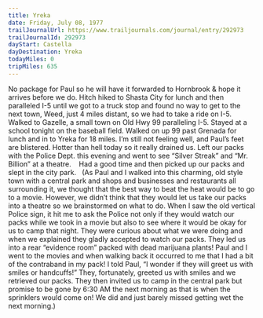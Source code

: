```yaml
---
title: Yreka
date: Friday, July 08, 1977
trailJournalUrl: https://www.trailjournals.com/journal/entry/292973
trailJournalId: 292973
dayStart: Castella
dayDestination: Yreka
todayMiles: 0
tripMiles: 635
---
```

No package for Paul so he will have it forwarded to Hornbrook & hope it arrives before we do. Hitch hiked to Shasta City for lunch and then paralleled I-5 until we got to a truck stop and found no way to get to the next town, Weed, just 4 miles distant, so we had to take a ride on I-5. Walked to Gazelle, a small town on Old Hwy 99 paralleling I-5. Stayed at a school tonight on the baseball field. Walked on up 99 past Grenada for lunch and in to Yreka for 18 miles. I’m still not feeling well, and Paul’s feet are blistered. Hotter than hell today so it really drained us. Left our packs with the Police Dept. this evening and went to see “Silver Streak” and “Mr. Billion” at a theatre.    Had a good time and then picked up our packs and slept in the city park.   (As Paul and I walked into this charming, old style town with a central park and shops and businesses and restaurants all surrounding it, we thought that the best way to beat the heat would be to go to a movie. However, we didn’t think that they would let us take our packs into a theatre so we brainstormed on what to do. When I saw the old vertical Police sign, it hit me to ask the Police not only if they would watch our packs while we took in a movie but also to see where it would be okay for us to camp that night. They were curious about what we were doing and when we explained they gladly accepted to watch our packs. They led us into a rear “evidence room” packed with dead marijuana plants! Paul and I went to the movies and when walking back it occurred to me that I had a bit of the contraband in my pack! I told Paul, “I wonder if they will greet us with smiles or handcuffs!” They, fortunately, greeted us with smiles and we retrieved our packs. They then invited us to camp in the central park but promise to be gone by 6:30 AM the next morning as that is when the sprinklers would come on! We did and just barely missed getting wet the next morning.)
